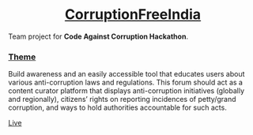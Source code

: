 <h1 align="center"><a href="#">CorruptionFreeIndia</a></h1>
Team project for <b>Code Against Corruption Hackathon</b>.

<h3><a href="#">Theme</a></h3>
Build awareness and an easily accessible tool that educates users about various anti-corruption laws and regulations. This forum should act as a content curator platform that displays anti-corruption initiatives (globally and regionally), citizens’ rights on reporting incidences of petty/grand corruption, and ways to hold authorities accountable for such acts.


[Live](https://corruptionfreeindia.000webhostapp.com/)
